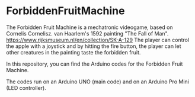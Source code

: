 # ForbiddenFruitMachine
The Forbidden Fruit Machine is a mechatronic videogame, 
based on Cornelis Cornelisz. van Haarlem's 1592 painting "The Fall of Man".
https://www.rijksmuseum.nl/en/collection/SK-A-129
The player can control the apple with a joystick and by hitting the fire button, 
the player can let other creatures in the painting taste the forbidden fruit.

In this repository, you can find the Arduino codes for the Forbidden Fruit Machine.

The codes run on an Arduino UNO (main code) and on an Arduino Pro Mini (LED controller).
